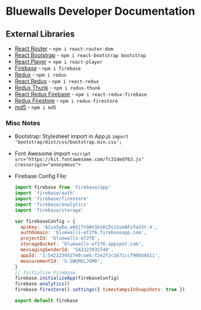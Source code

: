 # Bluewalls Developer Documentation

## External Libraries

- [React Router](https://reactrouter.com/web/guides/quick-start) - `npm i react-router-dom`
- [React Bootstrap](https://react-bootstrap.github.io/getting-started/introduction/) - `npm i react-bootstrap bootstrap`
- [React Player](https://www.npmjs.com/package/react-player) = `npm i react-player`
- [Firebase](https://www.npmjs.com/package/firebase) - `npm i firebase`
- [Redux](https://redux.js.org/introduction/getting-started) - `npm i redux`
- [React Redux](https://react-redux.js.org/introduction/getting-started) - `npm i react-redux`
- [Redux Thunk](https://www.npmjs.com/package/redux-thunk) - `npm i redux-thunk`
- [React Redux Firebase](https://www.npmjs.com/package/react-redux-firebase) - `npm i react-redux-firebase`
- [Redux Firestore](https://www.npmjs.com/package/redux-firestore) - `npm i redux-firestore`
- [md5](https://www.npmjs.com/package/md5) - `npm i md5`

### Misc Notes

- Bootstrap: Stylesheet import in App.js `import 'bootstrap/dist/css/bootstrap.min.css';`
- Font Awesome import `<script src="https://kit.fontawesome.com/fc31dedf63.js" crossorigin="anonymous">`
- Firebase Config File:

  ```js
  import firebase from 'firebase/app'
  import 'firebase/auth'
  import 'firebase/firestore'
  import 'firebase/analytics'
  import 'firebase/storage'

  var firebaseConfig = {
    apiKey: 'AIzaSyDa_a6Oj7nSWxSbiKLDsiCumAFxfuU3t-4',
    authDomain: 'bluewalls-ef2f6.firebaseapp.com',
    projectId: 'bluewalls-ef2f6',
    storageBucket: 'bluewalls-ef2f6.appspot.com',
    messagingSenderId: '542223932740',
    appId: '1:542223932740:web:f2e2f2c1671ccf906b4b11',
    measurementId: 'G-2WGMSLJSM0',
  }
  // Initialize Firebase
  firebase.initializeApp(firebaseConfig)
  firebase.analytics()
  firebase.firestore().settings({ timestampsInSnapshots: true })

  export default firebase
  ```
